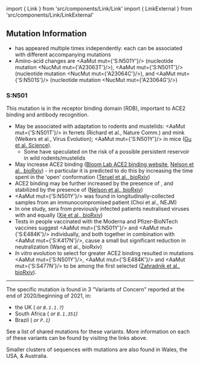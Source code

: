import { Link } from 'src/components/Link/Link'
import { LinkExternal } from 'src/components/Link/LinkExternal'

## Mutation Information

- <AaMut mut="S:N501"/> has appeared multiple times independently: each can be associated with different accompanying mutations
- Amino-acid changes are <AaMut mut={'S:N501Y'}/> (nucleotide mutation <NucMut mut={'A23063T'}/>), <AaMut mut={'S:N501T'}/> (nucleotide mutation <NucMut mut={'A23064C'}/>), and <AaMut mut={'S:N501S'}/> (nucleotide mutation <NucMut mut={'A23064G'}/>)

### S:N501
This mutation is in the receptor binding domain (RDB), important to ACE2 binding and antibody recognition.

- May be associated with adaptation to rodents and mustelids: <AaMut mut={'S:N501T'}/> in ferrets (<LinkExternal href="https://www.nature.com/articles/s41467-020-17367-2">Richard et al., Nature Comm.</LinkExternal>) and mink (<LinkExternal href="https://academic.oup.com/ve/advance-article/doi/10.1093/ve/veaa094/6025194?searchresult=1">Welkers et al., Virus Evolution</LinkExternal>); <AaMut mut={'S:N501Y'}/> in mice ([Gu et al. Science](https://science.sciencemag.org/content/369/6511/1603)). 
    - Some have speculated on the risk of a possible persistent reservoir in wild rodents/mustelids  
- May increase ACE2 binding ([Bloom Lab ACE2 binding website](https://jbloomlab.github.io/SARS-CoV-2-RBD_DMS/), [Nelson et al., bioRxiv](https://www.biorxiv.org/content/10.1101/2021.01.13.426558v1)) - in particular it is predicted to do this by increasing the time spent in the 'open' conformation ([Teruel et al., bioRxiv](https://www.biorxiv.org/content/10.1101/2020.12.16.423118v2))
- ACE2 binding may be further increased by the presence of <AaMut mut="S:E484K"/>, and stabilized by the presence of <AaMut mut="S:K417N"/> ([Nelson et al., bioRxiv](https://www.biorxiv.org/content/10.1101/2021.01.13.426558v1))
- <AaMut mut={'S:N501Y'}/> was found in longitudinally-collected samples from an immunocompromised patient (<LinkExternal href="https://www.nejm.org/doi/full/10.1056/NEJMc2031364?query=featured_coronavirus">Choi et al., NEJM</LinkExternal>)
- In one study, sera from previously infected patients neutralised viruses with <AaMut mut="S:501N"/> and <AaMut mut="S:501Y"/> equally ([Xie et al., bioRxiv](https://www.biorxiv.org/content/10.1101/2021.01.07.425740v1))
- Tests in people vaccinated with the Moderna and Pfizer-BioNTech vaccines suggest <AaMut mut={'S:N501Y'}/> and <AaMut mut={'S:E484K'}/> individually, and both together in combination with <AaMut mut={'S:K417N'}/>, cause a small but significant reduction in neutralization (<LinkExternal href="https://www.biorxiv.org/content/10.1101/2021.01.15.426911v2">Wang et al., bioRxiv</LinkExternal>)
- _In vitro_ evolution to select for greater ACE2 binding resulted in mutations <AaMut mut={'S:N501Y'}/>, <AaMut mut={'S:E484K'}/> and <AaMut mut={'S:S477N'}/> to be among the first selected ([Zahradnik et al., bioRxiv](https://doi.org/10.1101/2021.01.06.425392)).

---

The specific mutation <AaMut mut="S:N501Y"/> is found in 3 "Variants of Concern" reported at the end of 2020/beginning of 2021, in:
- the UK (<Var name="20I/501Y.V1" prefix=""/> or `B.1.1.7`)
- South Africa (<Var name="20H/501Y.V2" prefix=""/> or `B.1.351`)
- Brazil ( <Var name="20J/501Y.V3" prefix=""/> or `P.1`)

See a <Link href="/shared-mutations">list of shared mutations</Link> for these variants. More information on each of these variants can be found by visiting the links above. 

Smaller clusters of sequences with <AaMut mut="S:N501"/> mutations are also found in Wales, the USA, & Australia.
